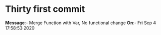 # Thirty first commit

**Message**:- Merge Function with Var, No functional change
**On**:- Fri Sep 4 17:58:53 2020

